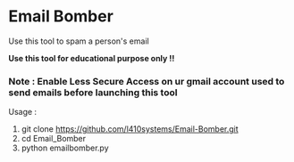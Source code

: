 # Email Bomber

Use this tool to spam a person's email

<b> Use this tool for educational purpose only !! </b>

<h3> Note : Enable Less Secure Access on ur gmail account used to send emails before launching this tool </h3>

Usage : 

1) git clone https://github.com/l410systems/Email-Bomber.git
2) cd Email_Bomber
3) python emailbomber.py



